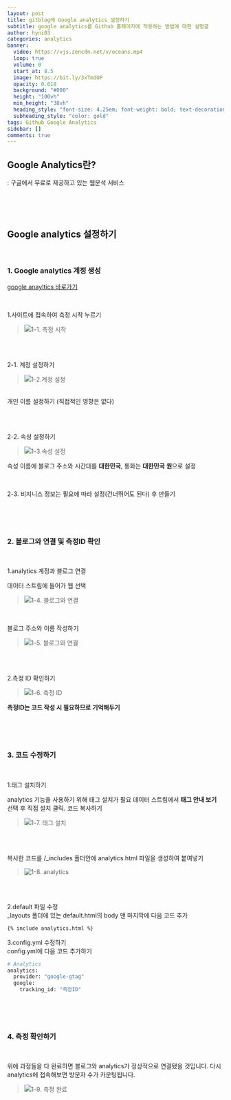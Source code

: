 ```yaml
---
layout: post
title: gitblog에 Google analytics 설정하기
subtitle: google analytics를 Github 홈페이지에 적용하는 방법에 대한 설명글
author: hyni03
categories: analytics
banner:
  video: https://vjs.zencdn.net/v/oceans.mp4
  loop: true
  volume: 0
  start_at: 8.5
  image: https://bit.ly/3xTmdUP
  opacity: 0.618
  background: "#000"
  height: "100vh"
  min_height: "38vh"
  heading_style: "font-size: 4.25em; font-weight: bold; text-decoration: underline"
  subheading_style: "color: gold"
tags: Github Google Analytics
sidebar: []
comments: true
---
```


## Google Analytics란?
: 구글에서 무료로 제공하고 있는 웹분석 서비스

<br><br><br>

## Google analytics 설정하기

<br>

### **1. Google analytics 계정 생성**

[google anayltics 바로가기](https://analytics.google.com)

<br>

1.사이트에 접속하여 측정 시작 누르기

> ![1-1. 측정 시작](/image/1-1.%20%EC%B8%A1%EC%A0%95%20%EC%8B%9C%EC%9E%91.png)

<br><br>

2-1. 계정 설정하기

> ![1-2.계정 설정](/image/1-2.%20%EA%B3%84%EC%A1%8D%20%EC%84%B8%EB%B6%80%20%EC%A0%95%EB%B3%B4.png)

<br>
개인 이름 설정하기 (직접적인 영향은 없다)


<br><br>

2-2. 속성 설정하기

> ![1-3.속성 설정](/image/1-3.%20%EC%86%8D%EC%84%B1%20%EC%84%A4%EC%A0%95.png)

속성 이름에 블로그 주소와 시간대를 **대한민국**, 통화는 **대한민국** **원**으로 설정

<br>

2-3. 비지니스 정보는 필요에 따라 설정(건너뛰어도 된다) 후 만들기 

<br><br><br>

### **2. 블로그와 연결 및 측정ID 확인**

<br>

1.analytics 계정과 블로그 연결

데이터 스트림에 들어가 웹 선택
> ![1-4. 블로그와 연결](/image/1-4.%20%EC%9B%B9%20%EC%84%A0%ED%83%9D.png)

<br>


블로그 주소와 이름 작성하기
> ![1-5. 블로그와 연결](/image/1-5.%20%EB%B8%94%EB%A1%9C%EA%B7%B8%20%EC%A3%BC%EC%86%8C%20%EC%9E%85%EB%A0%A5.png)

<br><br>

2.측정 ID 확인하기

> ![1-6. 측정 ID](/image/1-6.%20%EC%B8%A1%EC%A0%95%20ID.png)

**측정ID는 코드 작성 시 필요하므로 기억해두기**

<br><br><br>

### **3. 코드 수정하기**

<br>

1.태그 설치하기

analytics 기능을 사용하기 위해 태그 설치가 필요
데이터 스트림에서 **태그 안내 보기** 선택 후 직접 설치 클릭. 코드 복사하기

> ![1-7. 태그 설치](/image/1-7.%20%ED%83%9C%EA%B7%B8%20%EC%84%A4%EC%B9%98.png)

<br><br>

복사한 코드를 /_includes 폴더안에 analytics.html 파일을 생성하여 붙여넣기

> ![1-8. analytics](/image/1-8.%20analytics.png)

<br><br>

2.default 파일 수정
<br>
_layouts 폴더에 있는 default.html의 body 맨 마지막에 다음 코드 추가
```html
{% include analytics.html %}
```

3.config.yml 수정하기
<br>
config.yml에 다음 코드 추가하기
```sh
# Analytics
analytics:
  provider: "google-gtag"
  google:
    tracking_id: "측정ID"
```

<br><br><br>

### **4. 측정 확인하기**

<br>

위에 과정들을 다 완료하면 블로그와 analytics가 정상적으로 연결됐을 것입니다.
다시 analytics에 접속해보면 방문자 수가 카운팅됩니다.

> ![1-9. 측정 완료](/image/1-9.%20%EC%B8%A1%EC%A0%95%20%EC%99%84%EB%A3%8C.png)